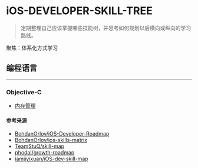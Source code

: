 # iOS-DEVELOPER-SKILL-TREE
> 定期整理自己应该掌握哪些技能树，并思考如何规划以后横向或纵向的学习路线。

聚焦：体系化方式学习

## 编程语言
---
### Objective-C
- [内存管理](memory-management.md)






#### 参考来源
- [BohdanOrlov/iOS-Developer-Roadmap](https://github.com/BohdanOrlov/iOS-Developer-Roadmap)
- [BohdanOrlov/ios-skills-matrix](https://github.com/BohdanOrlov/ios-skills-matrix)
- [TeamStuQ/skill-map](https://github.com/TeamStuQ/skill-map)
- [phodal/growth-roadmap](https://github.com/phodal/growth-roadmap)
- [iamjiyixuan/iOS-dev-skill-map](https://github.com/iamjiyixuan/iOS-dev-skill-map)
